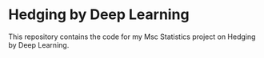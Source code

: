 # Hedging by Deep Learning
This repository contains the code for my Msc Statistics project on Hedging by Deep Learning. 

